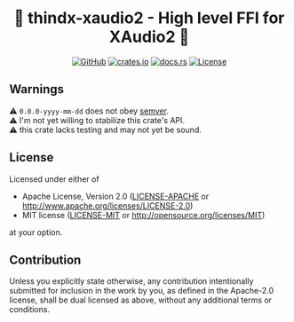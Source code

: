 <center>

# 🦀 thindx-xaudio2 - High level FFI for XAudio2 🦀

[![GitHub](https://img.shields.io/github/stars/MaulingMonkey/thindx-xaudio2.svg?label=GitHub&style=social)](https://github.com/MaulingMonkey/thindx-xaudio2)
[![crates.io](https://img.shields.io/crates/v/thindx-xaudio2.svg)](https://crates.io/crates/thindx-xaudio2)
[![docs.rs](https://img.shields.io/docsrs/thindx-xaudio2)](https://docs.rs/thindx-xaudio2)
[![License](https://img.shields.io/crates/l/thindx-xaudio2.svg)](https://github.com/MaulingMonkey/thindx-xaudio2)

</center>

## Warnings

⚠️ `0.0.0-yyyy-mm-dd` does not obey [semver](https://doc.rust-lang.org/cargo/reference/semver.html).<br>
⚠️ I'm not yet willing to stabilize this crate's API.<br>
⚠️ this crate lacks testing and may not yet be sound.<br>

## License

Licensed under either of

* Apache License, Version 2.0 ([LICENSE-APACHE](LICENSE-APACHE) or <http://www.apache.org/licenses/LICENSE-2.0>)
* MIT license ([LICENSE-MIT](LICENSE-MIT) or <http://opensource.org/licenses/MIT>)

at your option.

## Contribution

Unless you explicitly state otherwise, any contribution intentionally submitted
for inclusion in the work by you, as defined in the Apache-2.0 license, shall be
dual licensed as above, without any additional terms or conditions.
